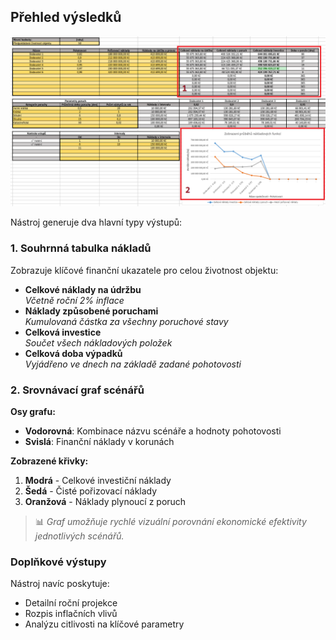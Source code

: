## Přehled výsledků

![f](n22.png)

Nástroj generuje dva hlavní typy výstupů:

### 1. Souhrnná tabulka nákladů
Zobrazuje klíčové finanční ukazatele pro celou životnost objektu:

- **Celkové náklady na údržbu**  
  *Včetně roční 2% inflace*
- **Náklady způsobené poruchami**  
  *Kumulovaná částka za všechny poruchové stavy*
- **Celková investice**  
  *Součet všech nákladových položek*
- **Celková doba výpadků**  
  *Vyjádřeno ve dnech na základě zadané pohotovosti*

### 2. Srovnávací graf scénářů

**Osy grafu:**
- **Vodorovná**: Kombinace názvu scénáře a hodnoty pohotovosti
- **Svislá**: Finanční náklady v korunách

**Zobrazené křivky:**
1. **Modrá** - Celkové investiční náklady
2. **Šedá** - Čisté pořizovací náklady
3. **Oranžová** - Náklady plynoucí z poruch

> 📊 *Graf umožňuje rychlé vizuální porovnání ekonomické efektivity jednotlivých scénářů.*

### Doplňkové výstupy
Nástroj navíc poskytuje:
- Detailní roční projekce
- Rozpis inflačních vlivů
- Analýzu citlivosti na klíčové parametry


